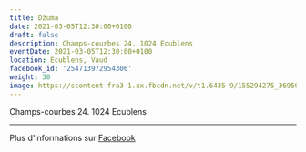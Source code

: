 ```yaml
---
title: Džuma
date: 2021-03-05T12:30:00+0100
draft: false
description: Champs-courbes 24. 1024 Ecublens
eventDate: 2021-03-05T12:30:00+0100
location: Écublens, Vaud
facebook_id: '254713972954306'
weight: 30
image: https://scontent-fra3-1.xx.fbcdn.net/v/t1.6435-9/155294275_3695079563921169_4909597834044538694_n.jpg?_nc_cat=101&ccb=1-7&_nc_sid=9e60e4&_nc_ohc=iOQcRDYimX4Q7kNvwGNAmMr&_nc_oc=Adkwg8OD0vVC4LEmnki-cd_ce5jR0mIsO87rImR78tc2ZiPqwtVsOELcAMR_7sLarn0&_nc_zt=23&_nc_ht=scontent-fra3-1.xx&edm=ABTKTjYEAAAA&_nc_gid=FpbBph8ZKgp8-THeh6NZLQ&oh=00_AfIw_hHzREEGYPiFZJYmQSlRwoBnoZmxtgBt2L7g2PhiDw&oe=6846365B
---
```


Champs-courbes 24. 1024 Ecublens

---

Plus d'informations sur [Facebook](https://facebook.com/events/254713972954306)